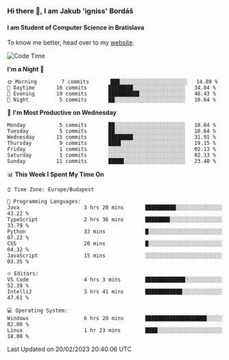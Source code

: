 ### Hi there 👋, I am Jakub 'igniss' Bordáš

#### I am Student of Computer Science in Bratislava
To know me better, head over to my [website](https://bordas.sk).


<!--START_SECTION:waka-->
![Code Time](http://img.shields.io/badge/Code%20Time-1%2C043%20hrs%2044%20mins-blue)

**I'm a Night 🦉** 

```text
🌞 Morning        7 commits       ███░░░░░░░░░░░░░░░░░░░░░░   14.89 % 
🌆 Daytime       16 commits       ████████░░░░░░░░░░░░░░░░░   34.04 % 
🌃 Evening       19 commits       ██████████░░░░░░░░░░░░░░░   40.43 % 
🌙 Night          5 commits       ██░░░░░░░░░░░░░░░░░░░░░░░   10.64 % 

```
📅 **I'm Most Productive on Wednesday** 

```text
Monday           5 commits       ██░░░░░░░░░░░░░░░░░░░░░░░   10.64 % 
Tuesday          5 commits       ██░░░░░░░░░░░░░░░░░░░░░░░   10.64 % 
Wednesday       15 commits       ████████░░░░░░░░░░░░░░░░░   31.91 % 
Thursday         9 commits       ████░░░░░░░░░░░░░░░░░░░░░   19.15 % 
Friday           1 commits       ░░░░░░░░░░░░░░░░░░░░░░░░░   02.13 % 
Saturday         1 commits       ░░░░░░░░░░░░░░░░░░░░░░░░░   02.13 % 
Sunday          11 commits       █████░░░░░░░░░░░░░░░░░░░░   23.40 % 

```


📊 **This Week I Spent My Time On** 

```text
⌚︎ Time Zone: Europe/Budapest

💬 Programming Languages: 
Java                     3 hrs 20 mins       ██████████░░░░░░░░░░░░░░░   43.22 % 
TypeScript               2 hrs 36 mins       ████████░░░░░░░░░░░░░░░░░   33.79 % 
Python                   33 mins             █░░░░░░░░░░░░░░░░░░░░░░░░   07.22 % 
CSS                      20 mins             █░░░░░░░░░░░░░░░░░░░░░░░░   04.32 % 
JavaScript               15 mins             ░░░░░░░░░░░░░░░░░░░░░░░░░   03.35 % 

🔥 Editors: 
VS Code                  4 hrs 3 mins        █████████████░░░░░░░░░░░░   52.39 % 
IntelliJ                 3 hrs 41 mins       ████████████░░░░░░░░░░░░░   47.61 % 

💻 Operating System: 
Windows                  6 hrs 20 mins       ████████████████████░░░░░   82.00 % 
Linux                    1 hr 23 mins        ████░░░░░░░░░░░░░░░░░░░░░   18.00 % 

```


 Last Updated on 20/02/2023 20:40:06 UTC
<!--END_SECTION:waka-->
